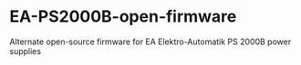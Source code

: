 # EA-PS2000B-open-firmware
Alternate open-source firmware for EA Elektro-Automatik PS 2000B power supplies
